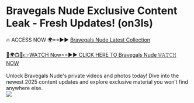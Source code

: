 # Bravegals Nude Exclusive Content Leak - Fresh Updates! (on3ls)

🔥 ACCESS NOW 🌍==►► <a href="https://tinyurl.com/yc657z5k" rel="nofollow">Bravegals Nude Latest Collection</a>
<br><br>
[🔴🌍📺📱👉WA𝚃CH Now==►► CLICK HERE TO Bravegals Nude 𝚆𝙰𝚃𝙲𝙷 NOW](https://tinyurl.com/yc657z5k)
<br><br>
Unlock Bravegals Nude's private videos and photos today! Dive into the newest 2025 content updates and explore exclusive material you won’t find anywhere else.
<br>
<a href="https://tinyurl.com/yc657z5k" rel="nofollow" data-target="animated-image.originalLink"><img src="https://camo.githubusercontent.com/8a4f000d20f83aca3bf7ec5f350d767afa0574a8a352519fd8cfa583a6f93a33/68747470733a2f2f692e696d6775722e636f6d2f644a486b345a712e676966" data-canonical-src="https://i.imgur.com/dJHk4Zq.gif" style="max-width: 100%; display: inline-block;" data-target="animated-image.originalImage"></a>
<br>
